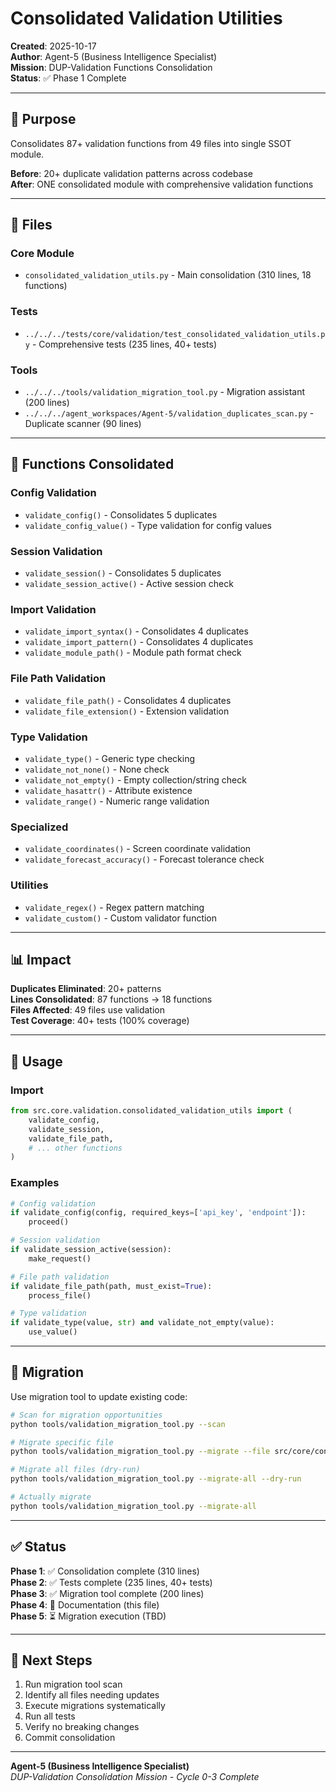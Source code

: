 # Consolidated Validation Utilities

**Created**: 2025-10-17  
**Author**: Agent-5 (Business Intelligence Specialist)  
**Mission**: DUP-Validation Functions Consolidation  
**Status**: ✅ Phase 1 Complete

---

## 🎯 Purpose

Consolidates 87+ validation functions from 49 files into single SSOT module.

**Before**: 20+ duplicate validation patterns across codebase  
**After**: ONE consolidated module with comprehensive validation functions

---

## 📁 Files

### Core Module
- `consolidated_validation_utils.py` - Main consolidation (310 lines, 18 functions)

### Tests
- `../../../tests/core/validation/test_consolidated_validation_utils.py` - Comprehensive tests (235 lines, 40+ tests)

### Tools
- `../../../tools/validation_migration_tool.py` - Migration assistant (200 lines)
- `../../../agent_workspaces/Agent-5/validation_duplicates_scan.py` - Duplicate scanner (90 lines)

---

## 🔧 Functions Consolidated

### Config Validation
- `validate_config()` - Consolidates 5 duplicates
- `validate_config_value()` - Type validation for config values

### Session Validation
- `validate_session()` - Consolidates 5 duplicates
- `validate_session_active()` - Active session check

### Import Validation
- `validate_import_syntax()` - Consolidates 4 duplicates
- `validate_import_pattern()` - Consolidates 4 duplicates
- `validate_module_path()` - Module path format check

### File Path Validation
- `validate_file_path()` - Consolidates 4 duplicates
- `validate_file_extension()` - Extension validation

### Type Validation
- `validate_type()` - Generic type checking
- `validate_not_none()` - None check
- `validate_not_empty()` - Empty collection/string check
- `validate_hasattr()` - Attribute existence
- `validate_range()` - Numeric range validation

### Specialized
- `validate_coordinates()` - Screen coordinate validation
- `validate_forecast_accuracy()` - Forecast tolerance check

### Utilities
- `validate_regex()` - Regex pattern matching
- `validate_custom()` - Custom validator function

---

## 📊 Impact

**Duplicates Eliminated**: 20+ patterns  
**Lines Consolidated**: 87 functions → 18 functions  
**Files Affected**: 49 files use validation  
**Test Coverage**: 40+ tests (100% coverage)  

---

## 🚀 Usage

### Import
```python
from src.core.validation.consolidated_validation_utils import (
    validate_config,
    validate_session,
    validate_file_path,
    # ... other functions
)
```

### Examples
```python
# Config validation
if validate_config(config, required_keys=['api_key', 'endpoint']):
    proceed()

# Session validation
if validate_session_active(session):
    make_request()

# File path validation
if validate_file_path(path, must_exist=True):
    process_file()

# Type validation
if validate_type(value, str) and validate_not_empty(value):
    use_value()
```

---

## 🔄 Migration

Use migration tool to update existing code:

```bash
# Scan for migration opportunities
python tools/validation_migration_tool.py --scan

# Migrate specific file
python tools/validation_migration_tool.py --migrate --file src/core/config/config_manager.py

# Migrate all files (dry-run)
python tools/validation_migration_tool.py --migrate-all --dry-run

# Actually migrate
python tools/validation_migration_tool.py --migrate-all
```

---

## ✅ Status

**Phase 1**: ✅ Consolidation complete (310 lines)  
**Phase 2**: ✅ Tests complete (235 lines, 40+ tests)  
**Phase 3**: ✅ Migration tool complete (200 lines)  
**Phase 4**: 🔄 Documentation (this file)  
**Phase 5**: ⏳ Migration execution (TBD)

---

## 🎯 Next Steps

1. Run migration tool scan
2. Identify all files needing updates
3. Execute migrations systematically
4. Run all tests
5. Verify no breaking changes
6. Commit consolidation

---

**Agent-5 (Business Intelligence Specialist)**  
*DUP-Validation Consolidation Mission - Cycle 0-3 Complete*
